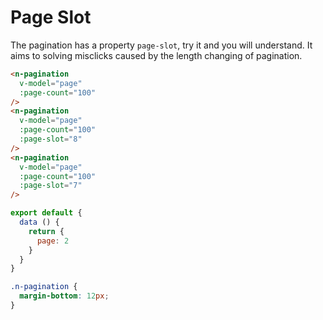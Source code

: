 # Page Slot
The pagination has a property `page-slot`, try it and you will understand. It aims to solving misclicks caused by the length changing of pagination.
```html
<n-pagination
  v-model="page"
  :page-count="100"
/>
<n-pagination
  v-model="page"
  :page-count="100"
  :page-slot="8"
/>
<n-pagination
  v-model="page"
  :page-count="100"
  :page-slot="7"
/>
```

```js
export default {
  data () {
    return {
      page: 2
    }
  }
}
```

```css
.n-pagination {
  margin-bottom: 12px;
}
```